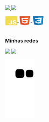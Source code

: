 
 <div>
   <a href="https://github.com/Noeeekr">
   <img height="180em" src="https://github-readme-stats.vercel.app/api?username=Noeeekr&show_icons=true&theme=onedark &include_all_commits=true&count_private=true"/>
   <img height="180em" src="https://github-readme-stats.vercel.app/api/top-langs/?username=Noeeekr&layout=compact&langs_count=6&theme=onedark "/>

</div>
<div style="display: inline_block"><br>
  <img align="center" alt="Js" height="30" width="40" src="https://raw.githubusercontent.com/devicons/devicon/master/icons/javascript/javascript-plain.svg">
  <img align="center" alt="HTML" height="30" width="40" src="https://raw.githubusercontent.com/devicons/devicon/master/icons/html5/html5-original.svg">
  <img align="center" alt="CSS" height="30" width="40" src="https://raw.githubusercontent.com/devicons/devicon/master/icons/css3/css3-original.svg">
</div>
 
 <br>
 
  ### Minhas redes
 
<div> 
  <a href = "mailto:cardozoandre0101@gmail.com"><img src="https://img.shields.io/badge/-Gmail-%23333?style=for-the-badge&logo=gmail&logoColor=white" target="_blank"></a>
  <a href="https://www.linkedin.com/in/Noeeekr" target="_blank"><img src="https://img.shields.io/badge/-LinkedIn-%230077B5?style=for-the-badge&logo=linkedin&logoColor=white" target="_blank"></a> 
 
  ![Snake animation](https://github.com/Noeeekr/Noeeekr/blob/output/github-contribution-grid-snake.svg)

</div>
